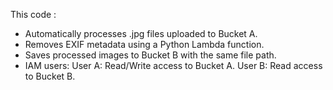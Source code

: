 This code : 
- Automatically processes .jpg files uploaded to Bucket A.
- Removes EXIF metadata using a Python Lambda function.
- Saves processed images to Bucket B with the same file path.
- IAM users:
  User A: Read/Write access to Bucket A.
  User B: Read access to Bucket B.
